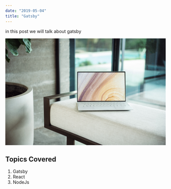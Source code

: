 ```yaml
---
date: "2019-05-04"
title: "Gatsby"
---
```


in this post we will talk about gatsby

![Laptop](./laptop.jpg)

## Topics Covered
1. Gatsby
2. React 
3. NodeJs